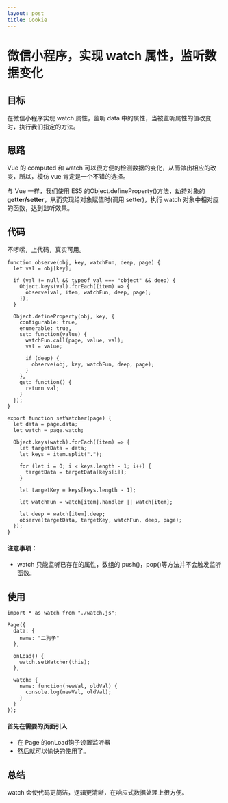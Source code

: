 ```yaml
---
layout: post
title: Cookie
---
```


# 微信小程序，实现 watch 属性，监听数据变化

## 目标
在微信小程序实现 watch 属性，监听 data 中的属性，当被监听属性的值改变时，执行我们指定的方法。

## 思路
Vue 的 computed 和 watch 可以很方便的检测数据的变化，从而做出相应的改变，所以，模仿 vue 肯定是一个不错的选择。

与 Vue 一样，我们使用 ES5 的Object.defineProperty()方法，劫持对象的 **getter/setter**，从而实现给对象赋值时(调用 setter)，执行 watch 对象中相对应的函数，达到监听效果。

## 代码
不啰嗦，上代码，真实可用。

```
function observe(obj, key, watchFun, deep, page) {
  let val = obj[key];

  if (val != null && typeof val === "object" && deep) {
    Object.keys(val).forEach((item) => {
      observe(val, item, watchFun, deep, page);
    });
  }

  Object.defineProperty(obj, key, {
    configurable: true,
    enumerable: true,
    set: function(value) {
      watchFun.call(page, value, val);
      val = value;

      if (deep) {
        observe(obj, key, watchFun, deep, page);
      }
    },
    get: function() {
      return val;
    }
  });
}

export function setWatcher(page) {
  let data = page.data;
  let watch = page.watch;

  Object.keys(watch).forEach((item) => {
    let targetData = data;
    let keys = item.split(".");

    for (let i = 0; i < keys.length - 1; i++) {
      targetData = targetData[keys[i]];
    }

    let targetKey = keys[keys.length - 1];

    let watchFun = watch[item].handler || watch[item];

    let deep = watch[item].deep;
    observe(targetData, targetKey, watchFun, deep, page);
  });
}
```

#### 注意事项：
- watch 只能监听已存在的属性，数组的 push()，pop()等方法并不会触发监听函数。

## 使用

```
import * as watch from "./watch.js";

Page({
  data: {
    name: "二狗子"
  },

  onLoad() {
    watch.setWatcher(this);
  },

  watch: {
    name: function(newVal, oldVal) {
      console.log(newVal, oldVal);
    }
  }
});
```

#### 首先在需要的页面引入
- 在 Page 的onLoad钩子设置监听器
- 然后就可以愉快的使用了。

## 总结
watch 会使代码更简洁，逻辑更清晰，在响应式数据处理上很方便。